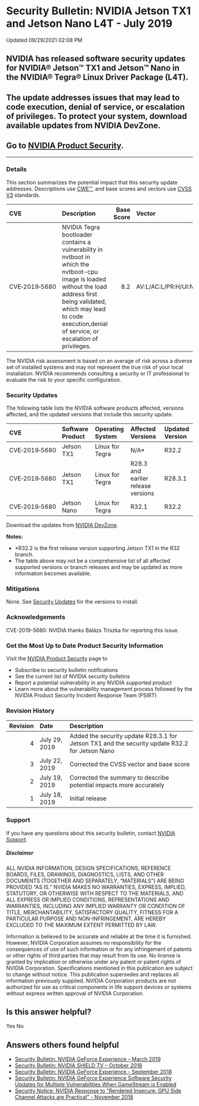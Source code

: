 

Security Bulletin: NVIDIA Jetson TX1 and Jetson Nano L4T - July 2019
====================================================================




 Updated 09/29/2021 02:08 PM



NVIDIA has released software security updates for NVIDIA® Jetson™ TX1 and Jetson™ Nano in the NVIDIA® Tegra® Linux Driver Package (L4T).
----------------------------------------------------------------------------------------------------------------------------------------


The update addresses issues that may lead to code execution, denial of service, or escalation of privileges. To protect your system, download available updates from NVIDIA DevZone.
------------------------------------------------------------------------------------------------------------------------------------------------------------------------------------


Go to [NVIDIA Product Security](https://www.nvidia.com/product-security/).
--------------------------------------------------------------------------






---




### Details


This section summarizes the potential impact that this security update addresses. Descriptions use [CWE™](https://cwe.mitre.org/), and base scores and vectors use [CVSS V3](https://www.first.org/cvss/user-guide) standards.


| CVE | Description | Base Score | Vector |
|:--------------|:--------------------------------------------------------------------------------------------------------------------------------------------------------------------------------------------------------------------------------------|-------------:|:------------------------------------|
| CVE‑2019‑5680 | NVIDIA Tegra bootloader contains a vulnerability in nvtboot in which the nvtboot-cpu image is loaded without the load address first being validated, which may lead to code execution,denial of service, or escalation of privileges. | 8.2 | AV:L/AC:L/PR:H/UI:N/S:C/C:H/I:H/A:H |
The NVIDIA risk assessment is based on an average of risk across a diverse set of installed systems and may not represent the true risk of your local installation. NVIDIA recommends consulting a security or IT professional to evaluate the risk to your specific configuration.


### Security Updates


The following table lists the NVIDIA software products affected, versions affected, and the updated versions that include this security update.


| CVE | Software Product | Operating System | Affected Versions | Updated Version |
|:--------------|:-------------------|:-------------------|:-----------------------------------|:------------------|
| CVE‑2019‑5680 | Jetson TX1 | Linux for Tegra | N/A\* | R32.2 |
| CVE‑2019‑5680 | Jetson TX1 | Linux for Tegra | R28.3 and earlier release versions | R28.3.1 |
| CVE‑2019‑5680 | Jetson Nano | Linux for Tegra | R32.1 | R32.2 |
Download the updates from [NVIDIA DevZone](https://developer.nvidia.com/embedded/downloads).


**Notes:**


* \*R32.2 is the first release version supporting Jetson TX1 in the R32 branch.
* The table above may not be a comprehensive list of all affected supported versions or branch releases and may be updated as more information becomes available.


### Mitigations


None. See [Security Updates](#security-updates) for the versions to install.


### Acknowledgements


CVE-2019-5680: NVIDIA thanks Balázs Triszka for reporting this issue.


### Get the Most Up to Date Product Security Information


Visit the [NVIDIA Product Security](https://www.nvidia.com/security) page to


* Subscribe to security bulletin notifications
* See the current list of NVIDIA security bulletins
* Report a potential vulnerability in any NVIDIA supported product
* Learn more about the vulnerability management process followed by the NVIDIA Product Security Incident Response Team (PSIRT)


### Revision History


| Revision | Date | Description |
|-----------:|:--------------|:-----------------------------------------------------------------------------------------------|
| 4 | July 29, 2019 | Added the security update R28.3.1 for Jetson TX1 and the security update R32.2 for Jetson Nano |
| 3 | July 22, 2019 | Corrected the CVSS vector and base score |
| 2 | July 19, 2019 | Corrected the summary to describe potential impacts more accurately |
| 1 | July 18, 2019 | Initial release |
### Support


If you have any questions about this security bulletin, contact [NVIDIA Support](https://www.nvidia.com/object/support.html).


##### Disclaimer


ALL NVIDIA INFORMATION, DESIGN SPECIFICATIONS, REFERENCE BOARDS, FILES, DRAWINGS, DIAGNOSTICS, LISTS, AND OTHER DOCUMENTS (TOGETHER AND SEPARATELY, “MATERIALS”) ARE BEING PROVIDED “AS IS.” NVIDIA MAKES NO WARRANTIES, EXPRESS, IMPLIED, STATUTORY, OR OTHERWISE WITH RESPECT TO THE MATERIALS, AND ALL EXPRESS OR IMPLIED CONDITIONS, REPRESENTATIONS AND WARRANTIES, INCLUDING ANY IMPLIED WARRANTY OR CONDITION OF TITLE, MERCHANTABILITY, SATISFACTORY QUALITY, FITNESS FOR A PARTICULAR PURPOSE AND NON-INFRINGEMENT, ARE HEREBY EXCLUDED TO THE MAXIMUM EXTENT PERMITTED BY LAW.


Information is believed to be accurate and reliable at the time it is furnished. However, NVIDIA Corporation assumes no responsibility for the consequences of use of such information or for any infringement of patents or other rights of third parties that may result from its use. No license is granted by implication or otherwise under any patent or patent rights of NVIDIA Corporation. Specifications mentioned in this publication are subject to change without notice. This publication supersedes and replaces all information previously supplied. NVIDIA Corporation products are not authorized for use as critical components in life support devices or systems without express written approval of NVIDIA Corporation.










Is this answer helpful?
-----------------------



Yes
No







Answers others found helpful
----------------------------


* [Security Bulletin: NVIDIA GeForce Experience – March 2019](/app/answers/detail/a_id/4784/related/1)
* [Security Bulletin: NVIDIA SHIELD TV – October 2018](/app/answers/detail/a_id/4704/related/1)
* [Security Bulletin: NVIDIA GeForce Experience - September 2018](/app/answers/detail/a_id/4725/related/1)
* [Security Bulletin: NVIDIA GeForce Experience Software Security Updates for Multiple Vulnerabilities When GameStream is Enabled](/app/answers/detail/a_id/4685/related/1)
* [Security Notice: NVIDIA Response to “Rendered Insecure: GPU Side Channel Attacks are Practical” - November 2018](/app/answers/detail/a_id/4738/related/1)








